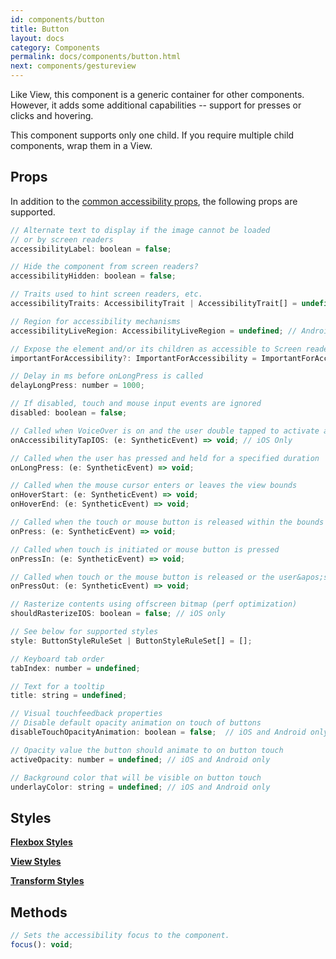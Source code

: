 ```yaml
---
id: components/button
title: Button
layout: docs
category: Components
permalink: docs/components/button.html
next: components/gestureview
---
```


Like View, this component is a generic container for other components. However, it adds some additional capabilities -- support for presses or clicks and hovering.

This component supports only one child. If you require multiple child components, wrap them in a View.

## Props
In addition to the [common accessibility props](/reactxp/docs/accessibility.html), the following props are supported.

``` javascript
// Alternate text to display if the image cannot be loaded
// or by screen readers
accessibilityLabel: boolean = false;

// Hide the component from screen readers?
accessibilityHidden: boolean = false;

// Traits used to hint screen readers, etc.
accessibilityTraits: AccessibilityTrait | AccessibilityTrait[] = undefined;

// Region for accessibility mechanisms
accessibilityLiveRegion: AccessibilityLiveRegion = undefined; // Android and web only

// Expose the element and/or its children as accessible to Screen readers
importantForAccessibility?: ImportantForAccessibility = ImportantForAccessibility.yes;

// Delay in ms before onLongPress is called
delayLongPress: number = 1000;

// If disabled, touch and mouse input events are ignored
disabled: boolean = false;

// Called when VoiceOver is on and the user double tapped to activate a control
onAccessibilityTapIOS: (e: SyntheticEvent) => void; // iOS Only

// Called when the user has pressed and held for a specified duration
onLongPress: (e: SyntheticEvent) => void;

// Called when the mouse cursor enters or leaves the view bounds
onHoverStart: (e: SyntheticEvent) => void;
onHoverEnd: (e: SyntheticEvent) => void;

// Called when the touch or mouse button is released within the bounds of the view and the press has not been canceled
onPress: (e: SyntheticEvent) => void;

// Called when touch is initiated or mouse button is pressed
onPressIn: (e: SyntheticEvent) => void;

// Called when touch or the mouse button is released or the user&apos;s finger or mouse cursor is no longer over the view
onPressOut: (e: SyntheticEvent) => void;

// Rasterize contents using offscreen bitmap (perf optimization)
shouldRasterizeIOS: boolean = false; // iOS only

// See below for supported styles
style: ButtonStyleRuleSet | ButtonStyleRuleSet[] = [];

// Keyboard tab order
tabIndex: number = undefined;

// Text for a tooltip
title: string = undefined;

// Visual touchfeedback properties
// Disable default opacity animation on touch of buttons
disableTouchOpacityAnimation: boolean = false;  // iOS and Android only

// Opacity value the button should animate to on button touch
activeOpacity: number = undefined; // iOS and Android only

// Background color that will be visible on button touch
underlayColor: string = undefined; // iOS and Android only
```

## Styles

[**Flexbox Styles**](/reactxp/docs/styles.html#flexbox-style-attributes)

[**View Styles**](/reactxp/docs/styles.html#view-style-attributes)

[**Transform Styles**](/reactxp/docs/styles.html#transform-style-attributes)

## Methods
``` javascript
// Sets the accessibility focus to the component.
focus(): void;
```

